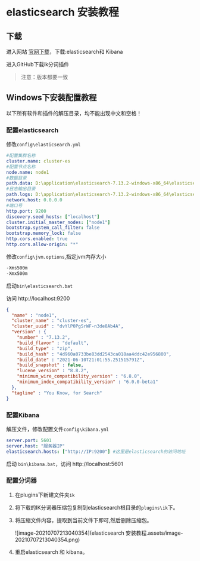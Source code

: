 # elasticsearch 安装教程

## 下载

进入网站 [官网下载](https://www.elastic.co/cn/start)，下载:elasticsearch和 Kibana

进入GitHub下载ik分词插件

> 注意：版本都要一致

## Windows下安装配置教程

以下所有软件和插件的解压目录，均不能出现中文和空格！

### 配置elasticsearch

修改`config\elasticsearch.yml`

```yaml
#配置集群名称
cluster.name: cluster-es
#配置节点名称
node.name: node1
#数据目录
path.data: D:\application\elasticsearch-7.13.2-windows-x86_64\elasticsearch-7.13.2\data
#日志输出目录
path.logs: D:\application\elasticsearch-7.13.2-windows-x86_64\elasticsearch-7.13.2\log
network.host: 0.0.0.0
#端口号
http.port: 9200
discovery.seed_hosts: ["localhost"]
cluster.initial_master_nodes: ["node1"]
bootstrap.system_call_filter: false
bootstrap.memory_lock: false
http.cors.enabled: true
http.cors.allow-origin: "*"
```

修改`config\jvm.options`,指定jvm内存大小

```txt
-Xms500m
-Xmx500m
```

启动`bin\elasticsearch.bat`

访问 http://localhost:9200

```json
{
  "name" : "node1",
  "cluster_name" : "cluster-es",
  "cluster_uuid" : "dvYlP0PgSrWF-n3de8Ab4A",
  "version" : {
    "number" : "7.13.2",
    "build_flavor" : "default",
    "build_type" : "zip",
    "build_hash" : "4d960a0733be83dd2543ca018aa4ddc42e956800",
    "build_date" : "2021-06-10T21:01:55.251515791Z",
    "build_snapshot" : false,
    "lucene_version" : "8.8.2",
    "minimum_wire_compatibility_version" : "6.8.0",
    "minimum_index_compatibility_version" : "6.0.0-beta1"
  },
  "tagline" : "You Know, for Search"
}
```

### 配置Kibana

解压文件，修改配置文件`config\kibana.yml`

```yaml
server.port: 5601
server.host: "服务器IP"
elasticsearch.hosts: ["http://IP:9200"] #这里是elasticsearch的访问地址
```

启动 `bin\kibana.bat`，访问 http://localhost:5601

### 配置分词器

1. 在plugins下新建文件夹`ik`

2. 将下载的IK分词器压缩包复制到elasticsearch根目录的`plugins\ik`下。

3. 将压缩文件内容，提取到当前文件下即可,然后删除压缩包。

   ![image-20210707213040354](elasticsearch 安装教程.assets/image-20210707213040354.png)

4. 重启elasticsearch 和 kibana。

